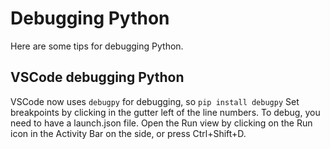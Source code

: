 # Debugging Python

Here are some tips for debugging Python.


## VSCode debugging Python

VSCode now uses `debugpy` for debugging, so `pip install debugpy`
Set breakpoints by clicking in the gutter left of the line numbers.
To debug, you need to have a launch.json file.
Open the Run view by clicking on the Run icon in the Activity Bar on the side, or press Ctrl+Shift+D.
